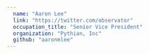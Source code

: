 ```yaml
---
  name: "Aaron Lee"
  link: "https://twitter.com/observator"
  occupation_title: "Senior Vice President"
  organization: "Pythian, Inc"
  github: "aaronmlee"
---
```

